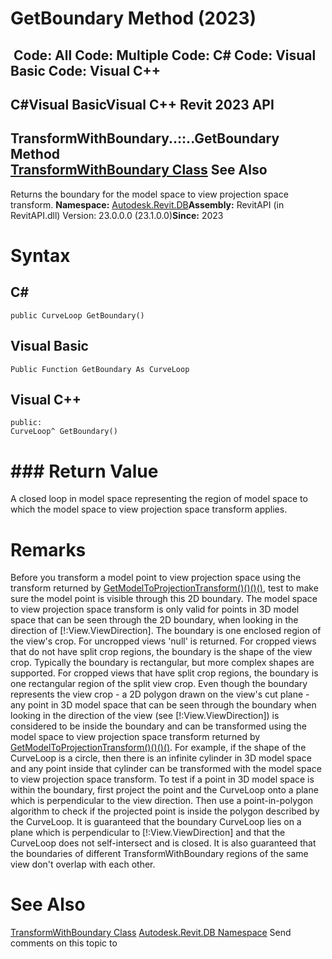 # GetBoundary Method (2023)

﻿
 Code: All Code: Multiple Code: C# Code: Visual Basic Code: Visual C++   
---  
C#Visual BasicVisual C++
Revit 2023 API  
---  
TransformWithBoundary..::..GetBoundary Method   
[TransformWithBoundary Class](5d7db6ff-8538-2c84-8e39-d683e0de9ca5.md "TransformWithBoundary Class") See Also  
---  
Returns the boundary for the model space to view projection space transform. 
**Namespace:** [Autodesk.Revit.DB](87546ba7-461b-c646-cbb1-2cb8f5bff8b2.md "Autodesk.Revit.DB Namespace")**Assembly:** RevitAPI (in RevitAPI.dll) Version: 23.0.0.0 (23.1.0.0)**Since:** 2023 
# Syntax
C#  
---  
```text
public CurveLoop GetBoundary()
```
  
Visual Basic  
---  
```text
Public Function GetBoundary As CurveLoop
```
  
Visual C++  
---  
```text
public:
CurveLoop^ GetBoundary()
```
  
# ### Return Value
A closed loop in model space representing the region of model space to which the model space to view projection space transform applies. 
# Remarks
Before you transform a model point to view projection space using the transform returned by [GetModelToProjectionTransform()()()()](1742945f-53f5-1843-8781-6f4c7d363788.md "GetModelToProjectionTransform Method"), test to make sure the model point is visible through this 2D boundary. The model space to view projection space transform is only valid for points in 3D model space that can be seen through the 2D boundary, when looking in the direction of [!:View.ViewDirection]. 
The boundary is one enclosed region of the view's crop. 
For uncropped views 'null' is returned.
For cropped views that do not have split crop regions, the boundary is the shape of the view crop. Typically the boundary is rectangular, but more complex shapes are supported.
For cropped views that have split crop regions, the boundary is one rectangular region of the split view crop. 
Even though the boundary represents the view crop - a 2D polygon drawn on the view's cut plane - any point in 3D model space that can be seen through the boundary when looking in the direction of the view (see [!:View.ViewDirection]) is considered to be inside the boundary and can be transformed using the model space to view projection space transform returned by [GetModelToProjectionTransform()()()()](1742945f-53f5-1843-8781-6f4c7d363788.md "GetModelToProjectionTransform Method"). For example, if the shape of the CurveLoop is a circle, then there is an infinite cylinder in 3D model space and any point inside that cylinder can be transformed with the model space to view projection space transform. 
To test if a point in 3D model space is within the boundary, first project the point and the CurveLoop onto a plane which is perpendicular to the view direction. Then use a point-in-polygon algorithm to check if the projected point is inside the polygon described by the CurveLoop. 
It is guaranteed that the boundary CurveLoop lies on a plane which is perpendicular to [!:View.ViewDirection] and that the CurveLoop does not self-intersect and is closed. It is also guaranteed that the boundaries of different TransformWithBoundary regions of the same view don't overlap with each other. 
# See Also
[TransformWithBoundary Class](5d7db6ff-8538-2c84-8e39-d683e0de9ca5.md "TransformWithBoundary Class")
[Autodesk.Revit.DB Namespace](87546ba7-461b-c646-cbb1-2cb8f5bff8b2.md "Autodesk.Revit.DB Namespace")
Send comments on this topic to 